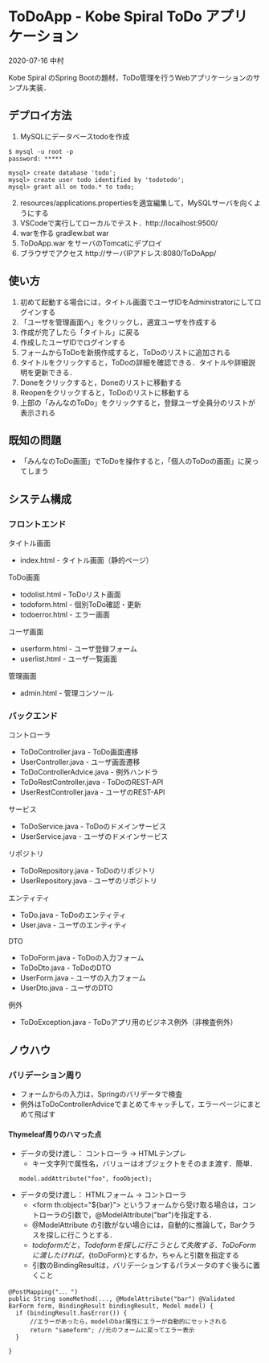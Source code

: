 # ToDoApp - Kobe Spiral ToDo アプリケーション

2020-07-16 中村

Kobe Spiral のSpring Bootの題材，ToDo管理を行うWebアプリケーションのサンプル実装．

## デプロイ方法

1. MySQLにデータベースtodoを作成

```
$ mysql -u root -p
password: *****

mysql> create database 'todo';
mysql> create user todo identified by 'todotodo';
mysql> grant all on todo.* to todo;
```

2. resources/applications.propertiesを適宜編集して，MySQLサーバを向くようにする
1. VSCodeで実行してローカルでテスト．http://localhost:9500/
1. warを作る gradlew.bat war
1. ToDoApp.war をサーバのTomcatにデプロイ
1.  ブラウザでアクセス http://サーバIPアドレス:8080/ToDoApp/

## 使い方
1. 初めて起動する場合には，タイトル画面でユーザIDをAdministratorにしてログインする
1. 「ユーザを管理画面へ」をクリックし，適宜ユーザを作成する
1. 作成が完了したら「タイトル」に戻る
1. 作成したユーザIDでログインする
1. フォームからToDoを新規作成すると，ToDoのリストに追加される
1. タイトルをクリックすると，ToDoの詳細を確認できる．タイトルや詳細説明を更新できる．
1. Doneをクリックすると，Doneのリストに移動する
1. Reopenをクリックすると，ToDoのリストに移動する
1. 上部の「みんなのToDo」をクリックすると，登録ユーザ全員分のリストが表示される

## 既知の問題
- 「みんなのToDo画面」でToDoを操作すると，「個人のToDoの画面」に戻ってしまう


## システム構成
### フロントエンド
タイトル画面
- index.html - タイトル画面（静的ページ）

ToDo画面
- todolist.html - ToDoリスト画面
- todoform.html - 個別ToDo確認・更新
- todoerror.html - エラー画面

ユーザ画面
- userform.html - ユーザ登録フォーム
- userlist.html - ユーザ一覧画面

管理画面
- admin.html - 管理コンソール

### バックエンド
コントローラ
- ToDoController.java - ToDo画面遷移
- UserController.java - ユーザ画面遷移
- ToDoControllerAdvice.java - 例外ハンドラ
- ToDoRestController.java - ToDoのREST-API
- UserRestController.java - ユーザのREST-API

サービス
- ToDoService.java - ToDoのドメインサービス
- UserService.java - ユーザのドメインサービス

リポジトリ
- ToDoRepository.java - ToDoのリポジトリ
- UserRepository.java - ユーザのリポジトリ

エンティティ
- ToDo.java - ToDoのエンティティ
- User.java - ユーザのエンティティ

DTO
- ToDoForm.java - ToDoの入力フォーム
- ToDoDto.java - ToDoのDTO
- UserForm.java - ユーザの入力フォーム
- UserDto.java - ユーザのDTO

例外
- ToDoException.java - ToDoアプリ用のビジネス例外（非検査例外）

## ノウハウ

### バリデーション周り
- フォームからの入力は，Springのバリデータで検査
- 例外はToDoControllerAdviceでまとめてキャッチして，エラーページにまとめて飛ばす

#### Thymeleaf周りのハマった点
- データの受け渡し： コントローラ → HTMLテンプレ
    - キー文字列で属性名，バリューはオブジェクトをそのまま渡す．簡単．
```
   model.addAttribute("foo", fooObject);
```
- データの受け渡し： HTMLフォーム → コントローラ
    - \<form th:object="${bar}"> というフォームから受け取る場合は，コントローラの引数で，@ModelAttribute("bar")を指定する．
    - @ModelAttribute の引数がない場合には，自動的に推論して，Barクラスを探しに行こうとする．
    - ${todoform}だと，Todoformを探しに行こうとして失敗する．ToDoFormに渡したければ，${toDoForm}とするか，ちゃんと引数を指定する
    - 引数のBindingResultは，バリデーションするパラメータのすぐ後ろに置くこと
```
@PostMapping("．．．")
public String someMethod(..., @ModelAttribute("bar") @Validated BarForm form, BindingResult bindingResult, Model model) {
  if (bindingResult.hasError()) {
      //エラーがあったら，modelのbar属性にエラーが自動的にセットされる
      return "sameform"; //元のフォームに戻ってエラー表示
  }

}
```